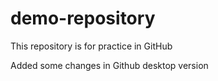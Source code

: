 # demo-repository
This repository is for practice in GitHub

Added some changes in Github desktop version